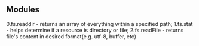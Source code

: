 ## Modules
0.fs.readdir - returns an array of everything within a specified path;
1.fs.stat - helps determine if a resource is directory or file;
2.fs.readFile - returns file's content in desired format(e.g. utf-8, buffer, etc)



